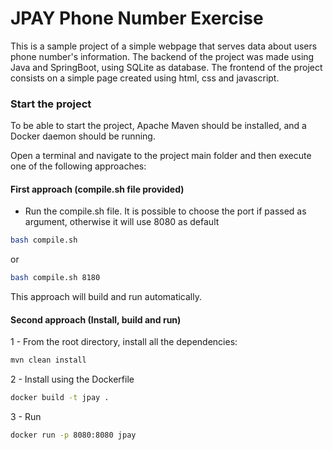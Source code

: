 # JPAY Phone Number Exercise

This is a sample project of a simple webpage that serves data about users phone number's information.
The backend of the project was made using Java and SpringBoot, using SQLite as database.
The frontend of the project consists on a simple page created using html, css and javascript.


### Start the project
To be able to start the project, Apache Maven should be installed, and a Docker daemon should be running.


Open a terminal and navigate to the project main folder and then execute one of the following approaches:

#### First approach (compile.sh file provided)
* Run the compile.sh file. It is possible to choose the port if passed as argument, otherwise it will use 8080 as default

```bash
bash compile.sh
```
or
```bash
bash compile.sh 8180
```
This approach will build and run automatically.

#### Second approach (Install, build and run)

1 - From the root directory, install all the dependencies:
```bash
mvn clean install
```

2 - Install using the Dockerfile
```bash
docker build -t jpay .
```

3 - Run
```bash
docker run -p 8080:8080 jpay
```
